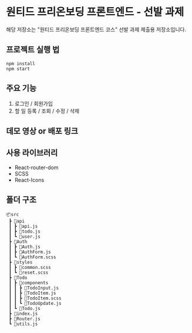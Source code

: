 # 원티드 프리온보딩 프론트엔드 - 선발 과제

해당 저장소는 "원티드 프리온보딩 프론트엔드 코스" 선발 과제 제출용 저장소입니다.

## 프로젝트 실행 법

```
npm install
npm start
```

## 주요 기능
1) 로그인 / 회원가입
2) 할 일 등록 / 조회 / 수정 / 삭제

## 데모 영상 or 배포 링크

## 사용 라이브러리

- React-router-dom
- SCSS
- React-Icons

## 폴더 구조

```
📦src
 ┣ 📂api
 ┃ ┣ 📜api.js
 ┃ ┣ 📜todo.js
 ┃ ┗ 📜user.js
 ┣ 📂Auth
 ┃ ┣ 📜Auth.js
 ┃ ┣ 📜AuthForm.js
 ┃ ┗ 📜AuthForm.scss
 ┣ 📂styles
 ┃ ┣ 📜common.scss
 ┃ ┗ 📜reset.scss
 ┣ 📂Todo
 ┃ ┣ 📂components
 ┃ ┃ ┣ 📜TodoInput.js
 ┃ ┃ ┣ 📜TodoItem.js
 ┃ ┃ ┣ 📜TodoItem.scss
 ┃ ┃ ┗ 📜TodoUpdate.js
 ┃ ┗ 📜Todo.js
 ┣ 📜index.js
 ┣ 📜Router.js
 ┗ 📜utils.js
```
